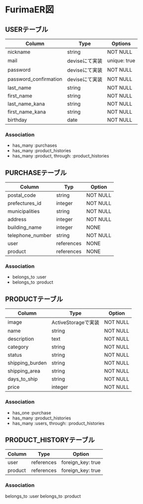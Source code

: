# FurimaER図

## USERテーブル
  
| Column                | Type           | Options      |
|---------------------- | -------------- | ------------ |
| nickname              | string         | NOT NULL     |
| mail                  | deviseにて実装 | unique: true |
| password              | deviseにて実装 | NOT NULL     |
| password_confirmation | deviseにて実装 | NOT NULL     |
| last_name             | string         | NOT NULL     |
| first_name            | string         | NOT NULL     |
| last_name_kana        | string         | NOT NULL     |
| first_name_kana       | string         | NOT NULL     |
| birthday              | date           | NOT NULL     |

### Association
- has_many :purchases
- has_many :product_histories
- has_many :product, through: :product_histories

## PURCHASEテーブル

| Column           | Typ        | Option   |
| ---------------- | ---------- | -------- |
| postal_code      | string     | NOT NULL |
| prefectures_id   | integer    | NOT NULL |
| municipalities   | string     | NOT NULL |
| address          | integer    | NOT NULL |
| building_name    | integer    | NONE     |
| telephone_number | string     | NOT NULL |
| user             | references | NONE     |
| product          | references | NONE     |

### Association
- belongs_to :user
- belongs_to :product


## PRODUCTテーブル

| Column          | Type                | Option   |
| --------------- | ------------------- | -------- |
| image           | ActiveStorageで実装 | NOT NULL |
| name            | string              | NOT NULL |
| description     | text                | NOT NULL |
| category        | string              | NOT NULL |
| status          | string              | NOT NULL | 
| shipping_burden | string              | NOT NULL |
| shipping_area   | string              | NOT NULL |
| days_to_ship    | string              | NOT NULL |
| price           | integer             | NOT NULL |

### Association
- has_one :purchase
- has_many :product_histories
- has_many :users, through: :product_histories

## PRODUCT_HISTORYテーブル

| Column           | Type       | Option                |
| ---------------- | ---------- | --------------------- |
| user             | references | foreign_key: true     |
| product          | references | foreign_key: true     |

### Association
belongs_to :user
belongs_to :product